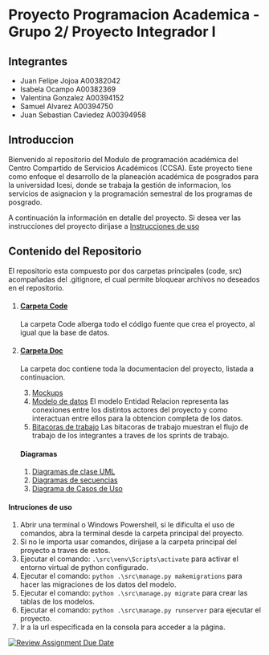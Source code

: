 # Proyecto Programacion Academica - Grupo 2/ Proyecto Integrador I
## Integrantes

- Juan Felipe Jojoa A00382042
- Isabela Ocampo A00382369
- Valentina Gonzalez A00394152
- Samuel Alvarez A00394750
- Juan Sebastian Caviedez A00394958
## Introduccion

Bienvenido al repositorio del Modulo de programación académica del Centro Compartido de Servicios Académicos (CCSA). Este proyecto tiene como enfoque el desarrollo de la planeación académica de posgrados para la universidad Icesi, donde se trabaja la gestión de informacion, los servicios de asignacion y la programación semestral de los programas de posgrado.

A continuación la información en detalle del proyecto.
Si desea ver las instrucciones del proyecto dirijase a [Instrucciones de uso](#Instrucciones)

## Contenido del Repositorio

El repositorio esta compuesto por dos carpetas principales (code, src) acompañadas del .gitignore, el cual permite bloquear archivos no deseados en el repositorio.

1. #### [Carpeta Code](https://github.com/ICESI-PI1-2024A-G1/proyecto-t2/tree/main/code) 

   La carpeta Code alberga todo el código fuente que crea el proyecto, al igual que la base de datos. 

2. #### [Carpeta Doc](https://github.com/ICESI-PI1-2024A-G1/proyecto-t2/tree/main/doc)

   La carpeta doc contiene toda la documentacion del proyecto, listada a continuacion. 

    3. [Mockups](https://www.figma.com/file/iCb75PUrvNJ3AXAyYZ76m2/Pantallas-PI?type=design&node-id=0%3A1&mode=design&t=GYThzBpPmjeEp63h-1)
    5. [Modelo de datos](https://github.com/ICESI-PI1-2024A-G1/proyecto-t2/tree/develop/doc/Modelo%20Entidad%20Relaci%C3%B3n)
       El modelo Entidad Relacion representa las conexiones entre los distintos actores del proyecto y como interactuan entre ellos para la obtencion completa de los datos.
    7. [Bitacoras de trabajo](https://github.com/ICESI-PI1-2024A-G1/proyecto-t2/tree/IOS-readMe/doc/Bitacoras)
       Las bitacoras de trabajo muestran el flujo de trabajo de los integrantes a traves de los sprints de trabajo. 

    #### Diagramas
    1. [Diagramas de clase UML](https://github.com/ICESI-PI1-2024A-G1/proyecto-t2/tree/IOS-readMe/doc/Diagrama%20de%20clases)
    2. [Diagramas de secuencias](https://github.com/ICESI-PI1-2024A-G1/proyecto-t2/tree/IOS-readMe/doc/Diagrama%20de%20Secuencia)
    3. [Diagrama de Casos de Uso](https://github.com/ICESI-PI1-2024A-G1/proyecto-t2/tree/IOS-readMe/doc/Diagramas%20de%20casos%20de%20uso)

#### Intruciones de uso
1. Abrir una terminal o Windows Powershell, si le dificulta el uso de comandos, abra la terminal desde la carpeta principal del proyecto.
2. Si no le importa usar comandos, dirijase a la carpeta principal del proyecto a traves de estos.
3. Ejecutar el comando: `.\src\venv\Scripts\activate` para activar el entorno virtual de python configurado.
4. Ejecutar el comando: `python .\src\manage.py makemigrations` para hacer las migraciones de los datos del modelo.
5. Ejecutar el comando: `python .\src\manage.py migrate` para crear las tablas de los modelos.
6. Ejecutar el comando: `python .\src\manage.py runserver` para ejecutar el proyecto.
8. Ir a la url especificada en la consola para acceder a la página.


[![Review Assignment Due Date](https://classroom.github.com/assets/deadline-readme-button-24ddc0f5d75046c5622901739e7c5dd533143b0c8e959d652212380cedb1ea36.svg)](https://classroom.github.com/a/mxgxu2b2)
